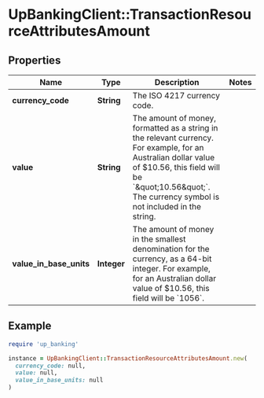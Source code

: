 # UpBankingClient::TransactionResourceAttributesAmount

## Properties

| Name | Type | Description | Notes |
| ---- | ---- | ----------- | ----- |
| **currency_code** | **String** | The ISO 4217 currency code.  |  |
| **value** | **String** | The amount of money, formatted as a string in the relevant currency. For example, for an Australian dollar value of $10.56, this field will be &#x60;\&quot;10.56\&quot;&#x60;. The currency symbol is not included in the string.  |  |
| **value_in_base_units** | **Integer** | The amount of money in the smallest denomination for the currency, as a 64-bit integer.  For example, for an Australian dollar value of $10.56, this field will be &#x60;1056&#x60;.  |  |

## Example

```ruby
require 'up_banking'

instance = UpBankingClient::TransactionResourceAttributesAmount.new(
  currency_code: null,
  value: null,
  value_in_base_units: null
)
```

